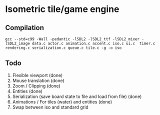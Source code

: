 # Isometric tile/game engine

## Compilation

`gcc --std=c99 -Wall -pedantic -lSDL2 -lSDL2_ttf -lSDL2_mixer -lSDL2_image data.c actor.c animation.c accent.c iso.c ui.c  timer.c rendering.c serialization.c queue.c tile.c -g -o iso`

## Todo

1. Flexible viewport (done)
2. Mouse translation (done)
3. Zoom / Clipping (done)
4. Entities (done)
5. Serialization (save board state to file and load from file) (done)
6. Animations / For tiles (water) and entities (done)
7. Swap between iso and standard grid
